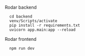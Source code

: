 
Rodar backend
```
  cd backend
  venv/Scripts/activate
  pip install -r requirements.txt
  uvicorn app.main:app --reload
```

Rodar frontend
```
  npm run dev
```
